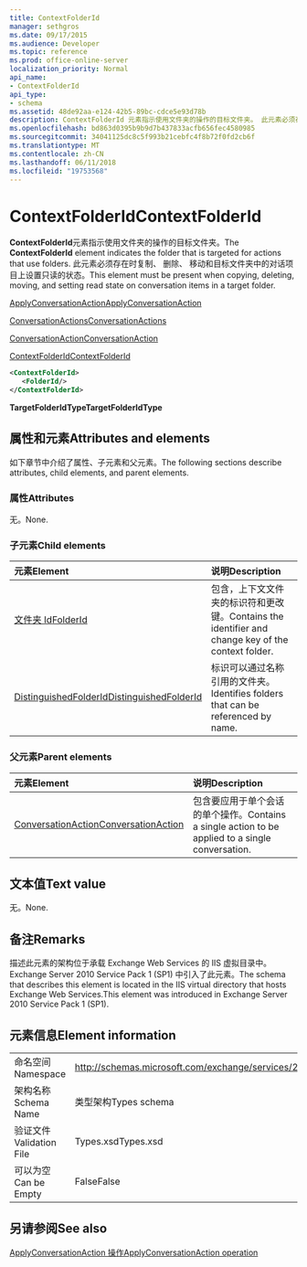 ```yaml
---
title: ContextFolderId
manager: sethgros
ms.date: 09/17/2015
ms.audience: Developer
ms.topic: reference
ms.prod: office-online-server
localization_priority: Normal
api_name:
- ContextFolderId
api_type:
- schema
ms.assetid: 48de92aa-e124-42b5-89bc-cdce5e93d78b
description: ContextFolderId 元素指示使用文件夹的操作的目标文件夹。 此元素必须存在时复制、 删除、 移动和目标文件夹中的对话项目上设置只读的状态。
ms.openlocfilehash: bd863d0395b9b9d7b437833acfb656fec4580985
ms.sourcegitcommit: 34041125dc8c5f993b21cebfc4f8b72f0fd2cb6f
ms.translationtype: MT
ms.contentlocale: zh-CN
ms.lasthandoff: 06/11/2018
ms.locfileid: "19753568"
---
```

# <a name="contextfolderid"></a><span data-ttu-id="1e6bf-104">ContextFolderId</span><span class="sxs-lookup"><span data-stu-id="1e6bf-104">ContextFolderId</span></span>

<span data-ttu-id="1e6bf-105">**ContextFolderId**元素指示使用文件夹的操作的目标文件夹。</span><span class="sxs-lookup"><span data-stu-id="1e6bf-105">The **ContextFolderId** element indicates the folder that is targeted for actions that use folders.</span></span> <span data-ttu-id="1e6bf-106">此元素必须存在时复制、 删除、 移动和目标文件夹中的对话项目上设置只读的状态。</span><span class="sxs-lookup"><span data-stu-id="1e6bf-106">This element must be present when copying, deleting, moving, and setting read state on conversation items in a target folder.</span></span> 
  
[<span data-ttu-id="1e6bf-107">ApplyConversationAction</span><span class="sxs-lookup"><span data-stu-id="1e6bf-107">ApplyConversationAction</span></span>](applyconversationaction.md)
  
[<span data-ttu-id="1e6bf-108">ConversationActions</span><span class="sxs-lookup"><span data-stu-id="1e6bf-108">ConversationActions</span></span>](conversationactions.md)
  
[<span data-ttu-id="1e6bf-109">ConversationAction</span><span class="sxs-lookup"><span data-stu-id="1e6bf-109">ConversationAction</span></span>](conversationaction.md)
  
[<span data-ttu-id="1e6bf-110">ContextFolderId</span><span class="sxs-lookup"><span data-stu-id="1e6bf-110">ContextFolderId</span></span>](contextfolderid.md)
  
```XML
<ContextFolderId>
   <FolderId/>
</ContextFolderId>
```

 <span data-ttu-id="1e6bf-111">**TargetFolderIdType**</span><span class="sxs-lookup"><span data-stu-id="1e6bf-111">**TargetFolderIdType**</span></span>
## <a name="attributes-and-elements"></a><span data-ttu-id="1e6bf-112">属性和元素</span><span class="sxs-lookup"><span data-stu-id="1e6bf-112">Attributes and elements</span></span>

<span data-ttu-id="1e6bf-113">如下章节中介绍了属性、子元素和父元素。</span><span class="sxs-lookup"><span data-stu-id="1e6bf-113">The following sections describe attributes, child elements, and parent elements.</span></span>
  
### <a name="attributes"></a><span data-ttu-id="1e6bf-114">属性</span><span class="sxs-lookup"><span data-stu-id="1e6bf-114">Attributes</span></span>

<span data-ttu-id="1e6bf-115">无。</span><span class="sxs-lookup"><span data-stu-id="1e6bf-115">None.</span></span>
  
### <a name="child-elements"></a><span data-ttu-id="1e6bf-116">子元素</span><span class="sxs-lookup"><span data-stu-id="1e6bf-116">Child elements</span></span>

|<span data-ttu-id="1e6bf-117">**元素**</span><span class="sxs-lookup"><span data-stu-id="1e6bf-117">**Element**</span></span>|<span data-ttu-id="1e6bf-118">**说明**</span><span class="sxs-lookup"><span data-stu-id="1e6bf-118">**Description**</span></span>|
|:-----|:-----|
|[<span data-ttu-id="1e6bf-119">文件夹 Id</span><span class="sxs-lookup"><span data-stu-id="1e6bf-119">FolderId</span></span>](folderid.md) <br/> |<span data-ttu-id="1e6bf-120">包含，上下文文件夹的标识符和更改键。</span><span class="sxs-lookup"><span data-stu-id="1e6bf-120">Contains the identifier and change key of the context folder.</span></span>  <br/> |
|[<span data-ttu-id="1e6bf-121">DistinguishedFolderId</span><span class="sxs-lookup"><span data-stu-id="1e6bf-121">DistinguishedFolderId</span></span>](distinguishedfolderid.md) <br/> |<span data-ttu-id="1e6bf-122">标识可以通过名称引用的文件夹。</span><span class="sxs-lookup"><span data-stu-id="1e6bf-122">Identifies folders that can be referenced by name.</span></span>  <br/> |
   
### <a name="parent-elements"></a><span data-ttu-id="1e6bf-123">父元素</span><span class="sxs-lookup"><span data-stu-id="1e6bf-123">Parent elements</span></span>

|<span data-ttu-id="1e6bf-124">**元素**</span><span class="sxs-lookup"><span data-stu-id="1e6bf-124">**Element**</span></span>|<span data-ttu-id="1e6bf-125">**说明**</span><span class="sxs-lookup"><span data-stu-id="1e6bf-125">**Description**</span></span>|
|:-----|:-----|
|[<span data-ttu-id="1e6bf-126">ConversationAction</span><span class="sxs-lookup"><span data-stu-id="1e6bf-126">ConversationAction</span></span>](conversationaction.md) <br/> |<span data-ttu-id="1e6bf-127">包含要应用于单个会话的单个操作。</span><span class="sxs-lookup"><span data-stu-id="1e6bf-127">Contains a single action to be applied to a single conversation.</span></span>  <br/> |
   
## <a name="text-value"></a><span data-ttu-id="1e6bf-128">文本值</span><span class="sxs-lookup"><span data-stu-id="1e6bf-128">Text value</span></span>

<span data-ttu-id="1e6bf-129">无。</span><span class="sxs-lookup"><span data-stu-id="1e6bf-129">None.</span></span>
  
## <a name="remarks"></a><span data-ttu-id="1e6bf-130">备注</span><span class="sxs-lookup"><span data-stu-id="1e6bf-130">Remarks</span></span>

<span data-ttu-id="1e6bf-131">描述此元素的架构位于承载 Exchange Web Services 的 IIS 虚拟目录中。Exchange Server 2010 Service Pack 1 (SP1) 中引入了此元素。</span><span class="sxs-lookup"><span data-stu-id="1e6bf-131">The schema that describes this element is located in the IIS virtual directory that hosts Exchange Web Services.This element was introduced in Exchange Server 2010 Service Pack 1 (SP1).</span></span>
  
## <a name="element-information"></a><span data-ttu-id="1e6bf-132">元素信息</span><span class="sxs-lookup"><span data-stu-id="1e6bf-132">Element information</span></span>

|||
|:-----|:-----|
|<span data-ttu-id="1e6bf-133">命名空间</span><span class="sxs-lookup"><span data-stu-id="1e6bf-133">Namespace</span></span>  <br/> |http://schemas.microsoft.com/exchange/services/2006/types  <br/> |
|<span data-ttu-id="1e6bf-134">架构名称</span><span class="sxs-lookup"><span data-stu-id="1e6bf-134">Schema Name</span></span>  <br/> |<span data-ttu-id="1e6bf-135">类型架构</span><span class="sxs-lookup"><span data-stu-id="1e6bf-135">Types schema</span></span>  <br/> |
|<span data-ttu-id="1e6bf-136">验证文件</span><span class="sxs-lookup"><span data-stu-id="1e6bf-136">Validation File</span></span>  <br/> |<span data-ttu-id="1e6bf-137">Types.xsd</span><span class="sxs-lookup"><span data-stu-id="1e6bf-137">Types.xsd</span></span>  <br/> |
|<span data-ttu-id="1e6bf-138">可以为空</span><span class="sxs-lookup"><span data-stu-id="1e6bf-138">Can be Empty</span></span>  <br/> |<span data-ttu-id="1e6bf-139">False</span><span class="sxs-lookup"><span data-stu-id="1e6bf-139">False</span></span>  <br/> |
   
## <a name="see-also"></a><span data-ttu-id="1e6bf-140">另请参阅</span><span class="sxs-lookup"><span data-stu-id="1e6bf-140">See also</span></span>



[<span data-ttu-id="1e6bf-141">ApplyConversationAction 操作</span><span class="sxs-lookup"><span data-stu-id="1e6bf-141">ApplyConversationAction operation</span></span>](applyconversationaction-operation.md)

